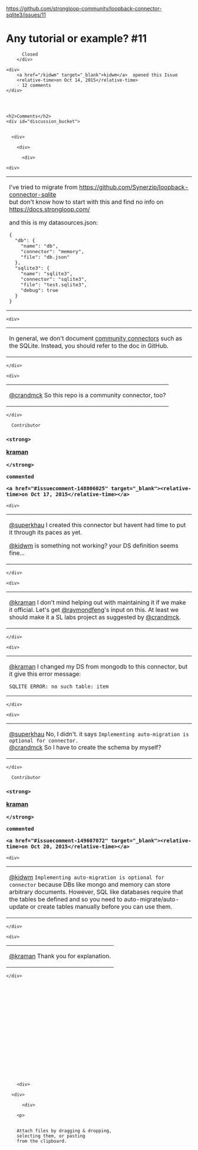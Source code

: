 <a href="https://github.com/strongloop-community/loopback-connector-sqlite3/issues/11">https://github.com/strongloop-community/loopback-connector-sqlite3/issues/11</a><div id="articleHeader"><h1>              Any tutorial or example?            #11    </h1></div>


  <div>
    <div>
        <div>
          
          Closed
        </div>
    
    <div>
        <a href="/kidwm" target="_blank">kidwm</a>  opened this Issue
        <relative-time>on Oct 14, 2015</relative-time>
        · 12 comments
    </div>
  



    <h2>Comments</h2>
    <div id="discussion_bucket">
      

      <div>

        <div>

          <div>
            





            
  <div id="issue-111388118">

    



    <div>
      
<table>
  <tbody>
    <tr>
      <td>
          <p>I've tried to migrate from <a href="https://github.com/Synerzip/loopback-connector-sqlite" target="_blank">https://github.com/Synerzip/loopback-connector-sqlite</a><br />
but don't know how to start with this and find no info on <a href="https://docs.strongloop.com/" target="_blank">https://docs.strongloop.com/</a></p>
<p>and this is my datasources.json:</p>
<div><pre>{
  "db": {
    "name": "db",
    "connector": "memory",
    "file": "db.json"
  },
  "sqlite3": {
    "name": "sqlite3",
    "connector": "sqlite3",
    "file": "test.sqlite3",
    "debug": true
  }
}</pre></div>
      </td>
    </tr>
  </tbody>
</table>


        



    

  

          

          

  
  


  


  


  


  
<div>
    
<div>
  





  
  <div id="issuecomment-148465805">

    



    <div>
      
<table>
  <tbody>
    <tr>
      <td>
          <p>In general, we don't document <a href="https://docs.strongloop.com/display/LB/Community+connectors" target="_blank">community connectors</a> such as the SQLite.  Instead, you should refer to the doc in GitHub.</p>
      </td>
    </tr>
  </tbody>
</table>


        



    </div>

  





  
<div>
    
<div>
  





  
  <div id="issuecomment-148592274">

    



    <div>
      
<table>
  <tbody>
    <tr>
      <td>
          <p><a href="https://github.com/crandmck" target="_blank">@crandmck</a> So this repo is a community connector, too?</p>
      </td>
    </tr>
  </tbody>
</table>


        



    </div>

  





  


  
<div>
    
<div>
  





  
  <div id="issuecomment-148806025">

    
<div>
  

    
    
      Contributor
    



  <h3>

    <strong>
      

  <a href="/kraman" target="_blank">kraman</a>
  

    </strong>

    commented

    <a href="#issuecomment-148806025" target="_blank"><relative-time>on Oct 17, 2015</relative-time></a>


  </h3>
</div>


    <div>
      
<table>
  <tbody>
    <tr>
      <td>
          <p><a href="https://github.com/superkhau" target="_blank">@superkhau</a> I created this connector but havent had time to put it through its paces as yet.</p>
<p><a href="https://github.com/kidwm" target="_blank">@kidwm</a> is something not working? your DS definition seems fine...</p>
      </td>
    </tr>
  </tbody>
</table>


        



    </div>

  





  
<div>
    
<div>
  





  
  <div id="issuecomment-148843664">

    



    <div>
      
<table>
  <tbody>
    <tr>
      <td>
          <p><a href="https://github.com/kraman" target="_blank">@kraman</a> I don't mind helping out with maintaining it if we make it official. Let's get <a href="https://github.com/raymondfeng" target="_blank">@raymondfeng</a>'s input on this. At least we should make it a SL labs project as suggested by <a href="https://github.com/crandmck" target="_blank">@crandmck</a>.</p>
      </td>
    </tr>
  </tbody>
</table>


        



    </div>

  





  
<div>
    
<div>
  





  
  <div id="issuecomment-148883280">

    



    <div>
      
<table>
  <tbody>
    <tr>
      <td>
          <p><a href="https://github.com/kraman" target="_blank">@kraman</a> I changed my DS from mongodb to this connector, but it give this error message:</p>
<pre><code>SQLITE_ERROR: no such table: item
</code></pre>
      </td>
    </tr>
  </tbody>
</table>


        



    </div>

  





  


  


  
<div>
    
<div>
  





  
  <div id="issuecomment-149413858">

    



    <div>
      
<table>
  <tbody>
    <tr>
      <td>
          <p><a href="https://github.com/superkhau" target="_blank">@superkhau</a> No, I didn't. it says <code>Implementing auto-migration is optional for connector.</code><br />
<a href="https://github.com/crandmck" target="_blank">@crandmck</a> So I have to create the schema by myself?</p>
      </td>
    </tr>
  </tbody>
</table>


        



    </div>

  





  
<div>
    
<div>
  





  
  <div id="issuecomment-149607072">

    
<div>
  

    
    
      Contributor
    



  <h3>

    <strong>
      

  <a href="/kraman" target="_blank">kraman</a>
  

    </strong>

    commented

    <a href="#issuecomment-149607072" target="_blank"><relative-time>on Oct 20, 2015</relative-time></a>


  </h3>
</div>


    <div>
      
<table>
  <tbody>
    <tr>
      <td>
          <p><a href="https://github.com/kidwm" target="_blank">@kidwm</a> <code>Implementing auto-migration is optional for connector</code> because DBs like mongo and memory can store arbitrary documents. However, SQL like databases require that the tables be defined and so you need to auto-migrate/auto-update or create tables manually before you can use them.</p>
      </td>
    </tr>
  </tbody>
</table>


        



    </div>

  





  
<div>
    
<div>
  





  
  <div id="issuecomment-149752503">

    



    <div>
      
<table>
  <tbody>
    <tr>
      <td>
          <p><a href="https://github.com/kraman" target="_blank">@kraman</a> Thank you for explanation.</p>
      </td>
    </tr>
  </tbody>
</table>


        



    </div>

  















        


        <div>
              
<div>
  

    
      



      <div>
        
          <div>
  


  
  <div>

    

    

        <p>
    
    
        Attach files by dragging & dropping,
        selecting them, or pasting
        from the clipboard.
    
    
    
    
    
    
    
    
    
  </p>


    
  </div>

  

  


  


          
      




        
      

    
    
  